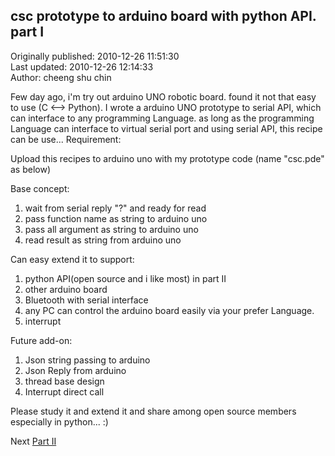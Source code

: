 ## csc prototype to arduino board with python API. part I  
Originally published: 2010-12-26 11:51:30  
Last updated: 2010-12-26 12:14:33  
Author: cheeng shu chin  
  
Few day ago, i'm try out arduino UNO robotic board. found it not that easy to use (C <--> Python).
I wrote a arduino UNO prototype to serial API, which can interface to any programming Language.
as long as the programming Language can interface to virtual serial port and using serial API, this recipe can be use...
Requirement:

  Upload this recipes to arduino uno with my prototype code (name "csc.pde" as below)

Base concept:

  1. wait from serial reply "?" and ready for read
  2. pass function name as string to arduino uno
  3. pass all argument as string to arduino uno
  4. read result as string from arduino uno

Can easy extend it to support:

  1. python API(open source and i like most) in part II
  2. other arduino board
  3. Bluetooth with serial interface
  4. any PC can control the arduino board easily via your prefer Language.
  5. interrupt 

Future add-on:

  1. Json string passing to arduino
  2. Json Reply from arduino
  3. thread base design
  4. Interrupt direct call

Please study it and extend it and share among open source members especially in python... :)

Next [Part II](http://code.activestate.com/recipes/577521-csc-prototype-to-arduino-board-with-python-api-par/)